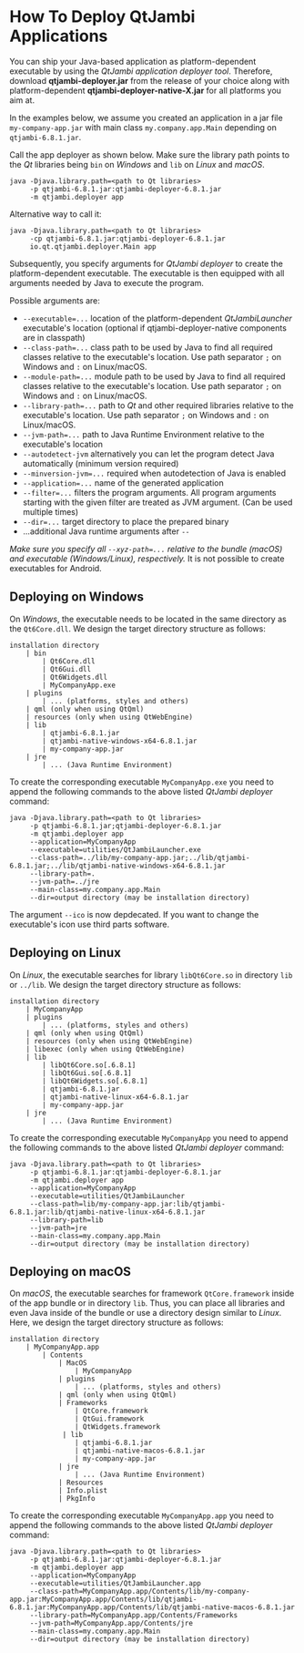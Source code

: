 # How To Deploy QtJambi Applications

You can ship your Java-based application as platform-dependent
executable by using the *QtJambi application deployer tool*. Therefore,
download **qtjambi-deployer.jar** from the release of your choice 
along with platform-dependent **qtjambi-deployer-native-X.jar** for all platforms you aim at.

In the examples below, we assume you created an application in a jar
file `my-company-app.jar` with main class `my.company.app.Main`
depending on `qtjambi-6.8.1.jar`.

Call the app deployer as shown below. Make sure the library path points
to the *Qt* libraries being `bin` on *Windows* and `lib`
on *Linux* and *macOS*.

``` shell
java -Djava.library.path=<path to Qt libraries>
     -p qtjambi-6.8.1.jar:qtjambi-deployer-6.8.1.jar
     -m qtjambi.deployer app
```

Alternative way to call it:

``` shell
java -Djava.library.path=<path to Qt libraries>
     -cp qtjambi-6.8.1.jar:qtjambi-deployer-6.8.1.jar
     io.qt.qtjambi.deployer.Main app
```


Subsequently, you specify arguments for *QtJambi deployer*
to create the platform-dependent executable. The executable is then
equipped with all arguments needed by Java to execute the program.

Possible arguments are:

  - `--executable=...` location of the platform-dependent
    *QtJambiLauncher* executable's location (optional if qtjambi-deployer-native components are in classpath)
  - `--class-path=...` class path to be used by Java to find all
    required classes relative to the executable's location. Use path separator `;` on Windows and `:` on Linux/macOS.
  - `--module-path=...` module path to be used by Java to find all
    required classes relative to the executable's location. Use path separator `;` on Windows and `:` on Linux/macOS.
  - `--library-path=...` path to *Qt* and other required
    libraries relative to the executable's location. Use path separator `;` on Windows and `:` on Linux/macOS.
  - `--jvm-path=...` path to Java Runtime Environment relative to the
    executable's location
  - `--autodetect-jvm` alternatively you can let the program detect Java
    automatically (minimum version required)
  - `--minversion-jvm=...` required when autodetection of Java is
    enabled
  - `--application=...` name of the generated application
  - `--filter=...` filters the program arguments. 
     All program arguments starting with the given filter are treated as JVM argument.
	 (Can be used multiple times)
  - `--dir=...` target directory to place the prepared binary
  - ...additional Java runtime arguments after `-- `

*Make sure you specify all `--xyz-path=...` relative to the bundle (macOS) and executable (Windows/Linux), respectively.*
It is not possible to create executables for Android.

## Deploying on Windows

On *Windows*, the executable needs to be located in the same directory
as the `Qt6Core.dll`. We design the target directory structure as
follows:

``` shell
installation directory
    | bin
        | Qt6Core.dll
        | Qt6Gui.dll
        | Qt6Widgets.dll
        | MyCompanyApp.exe
    | plugins
        | ... (platforms, styles and others)
	| qml (only when using QtQml)
	| resources (only when using QtWebEngine)
    | lib
        | qtjambi-6.8.1.jar
        | qtjambi-native-windows-x64-6.8.1.jar
        | my-company-app.jar
    | jre
        | ... (Java Runtime Environment)
```

To create the corresponding executable `MyCompanyApp.exe` you need to
append the following commands to the above listed *QtJambi deployer* command:

``` shell
java -Djava.library.path=<path to Qt libraries>
     -p qtjambi-6.8.1.jar;qtjambi-deployer-6.8.1.jar
     -m qtjambi.deployer app
     --application=MyCompanyApp
     --executable=utilities/QtJambiLauncher.exe
     --class-path=../lib/my-company-app.jar;../lib/qtjambi-6.8.1.jar;../lib/qtjambi-native-windows-x64-6.8.1.jar
     --library-path=.
     --jvm-path=../jre
     --main-class=my.company.app.Main
     --dir=output directory (may be installation directory)
```

The argument `--ico` is now depdecated. If you want to change the executable's icon use third parts software.

## Deploying on Linux

On *Linux*, the executable searches for library `libQt6Core.so` in
directory `lib` or `../lib`. We design the target directory structure as
follows:

``` shell
installation directory
    | MyCompanyApp
    | plugins
        | ... (platforms, styles and others)
	| qml (only when using QtQml)
	| resources (only when using QtWebEngine)
	| libexec (only when using QtWebEngine)
    | lib
        | libQt6Core.so[.6.8.1]
        | libQt6Gui.so[.6.8.1]
        | libQt6Widgets.so[.6.8.1]
        | qtjambi-6.8.1.jar
        | qtjambi-native-linux-x64-6.8.1.jar
        | my-company-app.jar
    | jre
        | ... (Java Runtime Environment)
```

To create the corresponding executable `MyCompanyApp` you need to append
the following commands to the above listed *QtJambi deployer* command:

``` shell
java -Djava.library.path=<path to Qt libraries>
     -p qtjambi-6.8.1.jar:qtjambi-deployer-6.8.1.jar
     -m qtjambi.deployer app
     --application=MyCompanyApp
     --executable=utilities/QtJambiLauncher
     --class-path=lib/my-company-app.jar:lib/qtjambi-6.8.1.jar:lib/qtjambi-native-linux-x64-6.8.1.jar
     --library-path=lib
     --jvm-path=jre
     --main-class=my.company.app.Main
     --dir=output directory (may be installation directory)
```

## Deploying on macOS

On *macOS*, the executable searches for framework `QtCore.framework`
inside of the app bundle or in directory `lib`. Thus, you can place all
libraries and even Java inside of the bundle or use a directory design
similar to *Linux*. Here, we design the target directory structure as
follows:

``` shell
installation directory
    | MyCompanyApp.app
        | Contents
            | MacOS
                | MyCompanyApp
            | plugins
                | ... (platforms, styles and others)
            | qml (only when using QtQml)
            | Frameworks
                | QtCore.framework
                | QtGui.framework
                | QtWidgets.framework
             | lib
                | qtjambi-6.8.1.jar
                | qtjambi-native-macos-6.8.1.jar
                | my-company-app.jar
            | jre
                | ... (Java Runtime Environment)
            | Resources
            | Info.plist
            | PkgInfo
```

To create the corresponding executable `MyCompanyApp.app` you need to
append the following commands to the above listed *QtJambi deployer* command:

``` shell
java -Djava.library.path=<path to Qt libraries>
     -p qtjambi-6.8.1.jar:qtjambi-deployer-6.8.1.jar
     -m qtjambi.deployer app
     --application=MyCompanyApp
     --executable=utilities/QtJambiLauncher.app
     --class-path=MyCompanyApp.app/Contents/lib/my-company-app.jar:MyCompanyApp.app/Contents/lib/qtjambi-6.8.1.jar:MyCompanyApp.app/Contents/lib/qtjambi-native-macos-6.8.1.jar
     --library-path=MyCompanyApp.app/Contents/Frameworks
     --jvm-path=MyCompanyApp.app/Contents/jre
     --main-class=my.company.app.Main
     --dir=output directory (may be installation directory)
```
